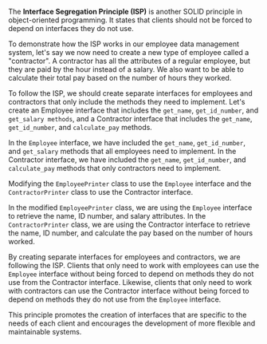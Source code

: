The **Interface Segregation Principle (ISP)** is another SOLID principle in object-oriented programming. It states that clients should not be forced to depend on interfaces they do not use.

To demonstrate how the ISP works in our employee data management system, let's say we now need to create a new type of employee called a "contractor". A contractor has all the attributes of a regular employee, but they are paid by the hour instead of a salary. We also want to be able to calculate their total pay based on the number of hours they worked.

To follow the ISP, we should create separate interfaces for employees and contractors that only include the methods they need to implement. Let's create an Employee interface that includes the `get_name`, `get_id_number`, and `get_salary methods`, and a Contractor interface that includes the `get_name`, `get_id_number`, and `calculate_pay` methods.

In the `Employee` interface, we have included the `get_name`, `get_id_number`, and `get_salary` methods that all employees need to implement. In the Contractor interface, we have included the `get_name`, `get_id_number`, and `calculate_pay` methods that only contractors need to implement.

Modifying the `EmployeePrinter` class to use the `Employee` interface and the `ContractorPrinter` class to use the Contractor interface.

In the modified `EmployeePrinter` class, we are using the `Employee` interface to retrieve the name, ID number, and salary attributes. In the `ContractorPrinter` class, we are using the Contractor interface to retrieve the name, ID number, and calculate the pay based on the number of hours worked.

By creating separate interfaces for employees and contractors, we are following the ISP. Clients that only need to work with employees can use the `Employee` interface without being forced to depend on methods they do not use from the Contractor interface. Likewise, clients that only need to work with contractors can use the Contractor interface without being forced to depend on methods they do not use from the `Employee` interface.

This principle promotes the creation of interfaces that are specific to the needs of each client and encourages the development of more flexible and maintainable systems.
